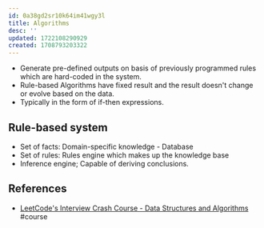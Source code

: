 ```yaml
---
id: 0a38gd2sr10k64im41wgy3l
title: Algorithms
desc: ''
updated: 1722108290929
created: 1708793203322
---
```



- Generate pre-defined outputs on basis of previously programmed rules which are hard-coded in the system.
- Rule-based Algorithms have fixed result and the result doesn't change or evolve based on the data.
- Typically in the form of if-then expressions.

## Rule-based system

- Set of facts: Domain-specific knowledge - Database
- Set of rules: Rules engine which makes up the knowledge base
- Inference engine; Capable of deriving conclusions.


## References


- [LeetCode's Interview Crash Course - Data Structures and Algorithms](https://leetcode.com/explore/featured/card/leetcodes-interview-crash-course-data-structures-and-algorithms/) #course
